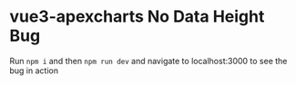 # vue3-apexcharts No Data Height Bug

Run `npm i` and then `npm run dev` and navigate to localhost:3000 to see the bug in action
